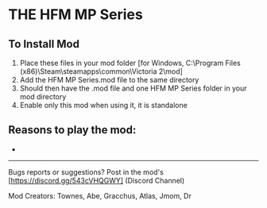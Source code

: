 # THE HFM MP Series


## To Install Mod
1. Place these files in your mod folder [for Windows, C:\Program Files (x86)\Steam\steamapps\common\Victoria 2\mod] 
2. Add the HFM MP Series.mod file to the same directory
3. Should then have the .mod file and one HFM MP Series folder in your mod directory
4. Enable only this mod when using it, it is standalone


## Reasons to play the mod:
-

---

Bugs reports or suggestions? Post in the mod's [https://discord.gg/543cVHQGWY] (Discord Channel)

Mod Creators: Townes, Abe, Gracchus, Atlas, Jmom, Dr
